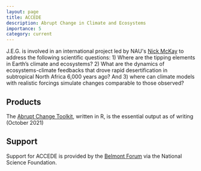 ```yaml
---
layout: page
title: ACCEDE
description: Abrupt Change in Climate and Ecosystems
importance: 5
category: current
---
```

J.E.G. is involved in an international project led by NAU's [Nick McKay](https://directory.nau.edu/person/npm4) to address the following scientific questions: 1) Where are the tipping elements in Earth’s climate and ecosystems? 2) What are the dynamics of ecosystems-climate feedbacks that drove rapid desertification in subtropical North Africa 6,000 years ago? And 3) where can climate models with realistic forcings simulate changes comparable to those observed?

## Products

The [Abrupt Change Toolkit](https://github.com/LinkedEarth/actR), written in R, is the essential output as of writing (October 2021)

## Support
Support for ACCEDE is provided by the [Belmont Forum](https://www.belmontforum.org/archives/projects/abrupt-change-in-climate-and-ecosystems-where-are-the-tipping-points) via the National Science Foundation.
